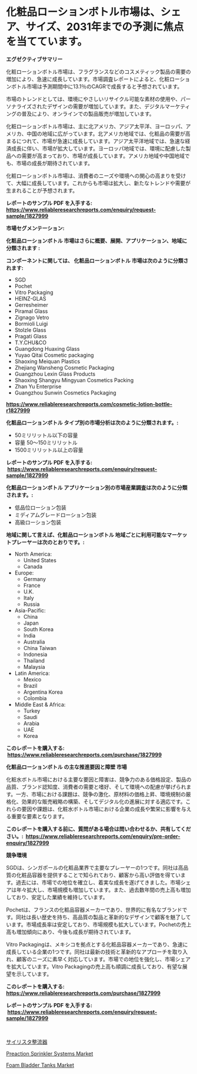 <p><h1>化粧品ローションボトル市場は、シェア、サイズ、2031年までの予測に焦点を当てています。</h1></p><p><strong>エグゼクティブサマリー</strong></p>
<p><p>化粧ローションボトル市場は、フラグランスなどのコスメティック製品の需要の増加により、急速に成長しています。市場調査レポートによると、化粧ローションボトル市場は予測期間中に13.1％のCAGRで成長すると予想されています。</p><p>市場のトレンドとしては、環境にやさしいリサイクル可能な素材の使用や、パーソナライズされたデザインの需要が増加しています。また、デジタルマーケティングの普及により、オンラインでの製品販売が増加しています。</p><p>化粧ローションボトル市場は、主に北アメリカ、アジア太平洋、ヨーロッパ、アメリカ、中国の地域に広がっています。北アメリカ地域では、化粧品の需要が高まるにつれて、市場が急速に成長しています。アジア太平洋地域では、急速な経済成長に伴い、市場が拡大しています。ヨーロッパ地域では、環境に配慮した製品への需要が高まっており、市場が成長しています。アメリカ地域や中国地域でも、市場の成長が期待されています。</p><p>化粧ローションボトル市場は、消費者のニーズや環境への関心の高まりを受けて、大幅に成長しています。これからも市場は拡大し、新たなトレンドや需要が生まれることが予想されます。</p></p>
<p><strong>レポートのサンプル PDF を入手する: <a href="https://www.reliableresearchreports.com/enquiry/request-sample/1827999">https://www.reliableresearchreports.com/enquiry/request-sample/1827999</a></strong></p>
<p><strong>市場セグメンテーション:</strong></p>
<p><strong> 化粧品ローションボトル 市場はさらに概要、展開、アプリケーション、地域に分類されます :</strong></p>
<p><strong>コンポーネントに関しては、 化粧品ローションボトル 市場は次のように分類されます: &nbsp;</strong></p>
<p><ul><li>SGD</li><li>Pochet</li><li>Vitro Packaging</li><li>HEINZ-GLAS</li><li>Gerresheimer</li><li>Piramal Glass</li><li>Zignago Vetro</li><li>Bormioli Luigi</li><li>Stolzle Glass</li><li>Pragati Glass</li><li>T.Y.CHU&CO</li><li>Guangdong Huaxing Glass</li><li>Yuyao Qitai Cosmetic packaging</li><li>Shaoxing Meiquan Plastics</li><li>Zhejiang Wansheng Cosmetic Packaging</li><li>Guangzhou Lexin Glass Products</li><li>Shaoxing Shangyu Mingyuan Cosmetics Packing</li><li>Zhan Yu Enterprise</li><li>Guangzhou Sunwin Cosmetics Packaging</li></ul></p>
<p><strong><a href="https://www.reliableresearchreports.com/cosmetic-lotion-bottle-r1827999">https://www.reliableresearchreports.com/cosmetic-lotion-bottle-r1827999</a></strong></p>
<p><strong> 化粧品ローションボトル タイプ別の市場分析は次のように分類されます。:</strong></p>
<p><ul><li>50ミリリットル以下の容量</li><li>容量 50〜150ミリリットル</li><li>1500ミリリットル以上の容量</li></ul></p>
<p><strong>レポートのサンプル PDF を入手する: &nbsp;<a href="https://www.reliableresearchreports.com/enquiry/request-sample/1827999">https://www.reliableresearchreports.com/enquiry/request-sample/1827999</a></strong></p>
<p><strong> 化粧品ローションボトル アプリケーション別の市場産業調査は次のように分類されます。:</strong></p>
<p><ul><li>低品位ローション包装</li><li>ミディアムグレードローション包装</li><li>高級ローション包装</li></ul></p>
<p><strong>地域に関して言えば、化粧品ローションボトル 地域ごとに利用可能なマーケットプレーヤーは次のとおりです。:</strong></p>
<p><ul>
    <li>
        North America:
        <ul>
            <li>United States</li>
            <li>Canada</li>
        </ul>
    </li>
    <li>
        Europe:
        <ul>
            <li>Germany</li>
            <li>France</li>
            <li>U.K.</li>
            <li>Italy</li>
            <li>Russia</li>
        </ul>
    </li>
    <li>
        Asia-Pacific:
        <ul>
            <li>China</li>
            <li>Japan</li>
            <li>South Korea</li>
            <li>India</li>
            <li>Australia</li>
            <li>China Taiwan</li>
            <li>Indonesia</li>
            <li>Thailand</li>
            <li>Malaysia</li>
        </ul>
    </li>
    <li>
        Latin America:
        <ul>
            <li>Mexico</li>
            <li>Brazil</li>
            <li>Argentina Korea</li>
            <li>Colombia</li>
        </ul>
    </li>
    <li>
        Middle East & Africa:
        <ul>
            <li>Turkey</li>
            <li>Saudi</li>
            <li>Arabia</li>
            <li>UAE</li>
            <li>Korea</li>
        </ul>
    </li>
    </ul></p>
<p><strong>このレポートを購入する: &nbsp;<a href="https://www.reliableresearchreports.com/purchase/1827999">https://www.reliableresearchreports.com/purchase/1827999</a></strong></p>
<p><strong>化粧品ローションボトル の主な推進要因と障壁 市場</strong></p>
<p><p>化粧水ボトル市場における主要な要因と障害は、競争力のある価格設定、製品の品質、ブランド認知度、消費者の需要と嗜好、そして環境への配慮が挙げられます。一方、市場における課題は、競争の激化、原材料の価格上昇、環境規制の厳格化、効果的な販売戦略の構築、そしてデジタル化の進展に対する適応です。これらの要因や課題は、化粧水ボトル市場における企業の成長や繁栄に影響を与える重要な要素となります。</p></p>
<p><strong>このレポートを購入する前に、質問がある場合は問い合わせるか、共有してください。:&nbsp; <a href="https://www.reliableresearchreports.com/enquiry/pre-order-enquiry/1827999">https://www.reliableresearchreports.com/enquiry/pre-order-enquiry/1827999</a></strong></p>
<p><strong>競争環境</strong></p>
<p><p>SGDは、シンガポールの化粧品業界で主要なプレーヤーの1つです。同社は高品質の化粧品容器を提供することで知られており、顧客から高い評価を得ています。過去には、市場での地位を確立し、着実な成長を遂げてきました。市場シェアは年々拡大し、市場規模も増加しています。また、過去数年間の売上高も増加しており、安定した業績を維持しています。</p><p>Pochetは、フランスの化粧品容器メーカーであり、世界的に有名なブランドです。同社は長い歴史を持ち、高品質の製品と革新的なデザインで顧客を魅了しています。市場成長率は安定しており、市場規模も拡大しています。Pochetの売上高も増加傾向にあり、今後も成長が期待されています。</p><p>Vitro Packagingは、メキシコを拠点とする化粧品容器メーカーであり、急速に成長している企業の1つです。同社は最新の技術と革新的なアプローチを取り入れ、顧客のニーズに素早く対応しています。市場での地位を強化し、市場シェアを拡大しています。Vitro Packagingの売上高も順調に成長しており、有望な展望を示しています。</p></p>
<p><strong>このレポートを購入する: &nbsp; <a href="https://www.reliableresearchreports.com/purchase/1827999">https://www.reliableresearchreports.com/purchase/1827999</a></strong></p>
<p><strong>レポートのサンプル PDF を入手する: &nbsp;<a href="https://www.reliableresearchreports.com/enquiry/request-sample/1827999">https://www.reliableresearchreports.com/enquiry/request-sample/1827999</a></strong><strong></strong></p>
<p>&nbsp;</p>
<p><p><a href="https://github.com/one-cool-chick/Market-Research-Report-List-1/blob/main/847630132373.md">サイリスタ整流器</a></p><p><a href="https://github.com/dimitrishawkinswaynenp91rgz/Market-Research-Report-List-2/blob/main/preaction-sprinkler-systems-market.md">Preaction Sprinkler Systems Market</a></p><p><a href="https://github.com/changoleonlaverguenzanoexiste/Market-Research-Report-List-3/blob/main/foam-bladder-tanks-market.md">Foam Bladder Tanks Market</a></p></p>